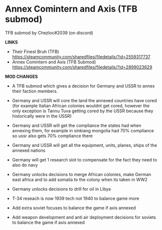 # Annex Comintern and Axis (TFB submod)
 TFB submod by Chezloc#2039 (on discord)

**LINKS**
- Their Finest Bruh (TFB) https://steamcommunity.com/sharedfiles/filedetails/?id=2559317737
- Annex Comintern and Axis (TFB Submod) https://steamcommunity.com/sharedfiles/filedetails/?id=2899023629

**MOD CHANGES**
- A TFB submod which gives a decision for Germany and USSR to annex their faction members.

- Germany and USSR will core the land the annexed countries have cored (for example Italian African colonies wouldnt get cored, however the only exception is Tannu Tuva getting cored by the USSR because they historically were in the USSR)

- Germany and USSR will get the compliance the states had when annexing them, for example in sinkiang mongolia had 70% compliance so ussr also gets 70% compliance there

- Germany and USSR will get all the equipment, units, planes, ships of the annexed nations

- Germany will get 1 research slot to compensate for the fact they need to also do navy

- Germany unlocks decisions to merge African colonies, make German east africa and to add somalia to the colony when its taken in WW2

- Germany unlocks decisions to drill for oil in Libya

- T-34 reseach is now 1939 tech not 1940 to balance game more

- Add extra soviet focuses to balance the game if axis annexed

- Add weapon development and anti air deployment decisions for soviets to balance the game if axis annexed
